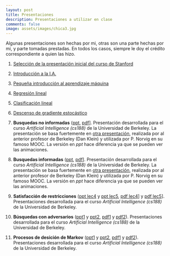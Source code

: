 ```yaml
--- 
layout: post 
title: Presentaciones
description: Presentaciones a utilizar en clase
comments: false
image: assets/images/chica3.jpg
---
```


Algunas presentaciones son hechas por mi, otras son una parte hechas
por mi, y parte tomadas prestadas. En todos los casos, siempre
le doy el crédito correspondiente a quien las hizo.

1. [Selección de la presentación inicial  del curso de Stanford](https://github.com/IA-UNISON/material/raw/master/presentaciones/Intro_Stanford.pdf)

2. [Introducción a la I.A.](https://github.com/IA-UNISON/material/raw/master/presentaciones/Intro_IA.pdf)


3. [Pequeña introducción al aprendizaje máquina](https://github.com/IA-UNISON/material/raw/master/presentaciones/Intro_ML.pdf)


4. [Regresión lineal](https://github.com/IA-UNISON/material/raw/master/presentaciones/linear-regression.pdf)

5. [Clasificación lineal](https://github.com/IA-UNISON/material/raw/master/presentaciones/linear-classification.pdf)

6. [Descenso de gradiente estocástico](https://github.com/IA-UNISON/material/raw/master/presentaciones/stochastic-gradient-descent.pdf)


6. **Busquedas no informadas** ([ppt](http://inst.eecs.berkeley.edu/~cs188/fa19/assets/slides/lec2.pptx), [pdf](http://inst.eecs.berkeley.edu/~cs188/fa19/assets/slides/lec2.pdf)]. Presentación desarrollada para el curso *Artificial Intelligence (cs188)* de la Universidad de Berkeley. La presentación se basa fuertemente en [otra presentación](https://github.com/IA-UNISON/material/raw/master/presentaciones/busquedas.pdf), realizada por al anterior profesor de Berkeley (Dan Klein) y utilizada por P. Norvig en su famoso MOOC. La versión en *ppt* hace diferencia ya que se pueden ver las animaciones.

7. **Busquedas informadas** ([ppt](http://inst.eecs.berkeley.edu/~cs188/fa19/assets/slides/lec3.pptx), [pdf](http://inst.eecs.berkeley.edu/~cs188/fa19/assets/slides/lec3.pdf)]. Presentación desarrollada para el curso *Artificial Intelligence (cs188)* de la Universidad de Berkeley. La presentación se basa fuertemente en [otra presentación](https://github.com/IA-UNISON/material/raw/master/presentaciones/busquedas.pdf), realizada por al anterior profesor de Berkeley (Dan Klein) y utilizada por P. Norvig en su famoso MOOC. La versión en *ppt* hace diferencia ya que se pueden ver las animaciones.


8. **Satisfacción de restricciones** ([ppt lec4](http://inst.eecs.berkeley.edu/~cs188/fa19/assets/slides/lec4.pptx) y [ppt lec5](http://inst.eecs.berkeley.edu/~cs188/fa19/assets/slides/lec5.pptx), [pdf lec4](http://inst.eecs.berkeley.edu/~cs188/fa19/assets/slides/lec4.pdf)] y [pdf lec5](http://inst.eecs.berkeley.edu/~cs188/fa19/assets/slides/lec5.pdf)]. Presentaciones desarrollada para el curso *Artificial Intelligence (cs188)* de la Universidad de Berkeley. 

9.  **Búsquedas con adversarios** ([ppt1](http://inst.eecs.berkeley.edu/~cs188/fa19/assets/slides/lec6.pptx) y [ppt2](http://inst.eecs.berkeley.edu/~cs188/fa19/assets/slides/lec7.pptx), [pdf1](http://inst.eecs.berkeley.edu/~cs188/fa19/assets/slides/lec6.pdf) y [pdf2](http://inst.eecs.berkeley.edu/~cs188/fa19/assets/slides/lec7.pdf)). Presentaciones desarrollada para el curso *Artificial Intelligence (cs188)* de la Universidad de Berkeley. 

10. **Procesos de desición de Markov** ([ppt1](http://inst.eecs.berkeley.edu/~cs188/fa19/assets/slides/lec8.pptx) y [ppt2](http://inst.eecs.berkeley.edu/~cs188/fa19/assets/slides/lec9.pptx), [pdf1](http://inst.eecs.berkeley.edu/~cs188/fa19/assets/slides/lec8.pdf) y [pdf2](http://inst.eecs.berkeley.edu/~cs188/fa19/assets/slides/lec9.pdf)). Presentaciones desarrollada para el curso *Artificial Intelligence (cs188)* de la Universidad de Berkeley. 

<!--

2. [Agentes inteligentes](https://github.com/IA-UNISON/material/raw/master/presentaciones/Agentes_inteligentes.pdf). Esta presentación es un extracto de la presentación de Russell que viene en la [página de AIMA](http://aima.eecs.berkeley.edu).



4. [Planeación (búsquedas informadas)](https://github.com/IA-UNISON/material/raw/master/presentaciones/busquedas.pdf). Presentación de Dan Klein para el curso de IA de Berkeley (usada en otras Universidades).

5. Búsquedas con adversarios.

6. [Inferencia bayesiana](http://ia-unison.github.io/material/presentaciones/Inferencia.pdf). Tomada del famoso MOOC que impartió P. Norvig.

7. [Introducción al aprendizaje máquina](http://ia-unison.github.io/material/presentaciones/machine_learning.pdf). Un poco desactualizada se encuentra mi presentación.

8. [Introducción a las SVM](http://ia-unison.github.io/material/presentaciones/svm_presentacion.pdf) Presentación ya bastante vieja pero sigue siendo útil.

9. [K-medias](http://ia-unison.github.io/material/presentaciones/kmedias.pdf). Yo creo la presentación más viejita, pero es que las K medias no han cambiado en todo este tiempo.

--> 
